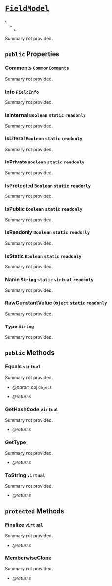 # <code><a href="FieldModel.md">FieldModel</a></code>

```
ட 
  ட 
    ட 
```

Summary not provided.

## `public` Properties

### Comments <code><span title="undefined">CommonComments</span></code>

Summary not provided.

### Info <code><span title="undefined">FieldInfo</span></code>

Summary not provided.

### IsInternal <code><span title="undefined">Boolean</span></code> `static` `readonly`

Summary not provided.

### IsLiteral <code><span title="undefined">Boolean</span></code> `static` `readonly`

Summary not provided.

### IsPrivate <code><span title="undefined">Boolean</span></code> `static` `readonly`

Summary not provided.

### IsProtected <code><span title="undefined">Boolean</span></code> `static` `readonly`

Summary not provided.

### IsPublic <code><span title="undefined">Boolean</span></code> `static` `readonly`

Summary not provided.

### IsReadonly <code><span title="undefined">Boolean</span></code> `static` `readonly`

Summary not provided.

### IsStatic <code><span title="undefined">Boolean</span></code> `static` `readonly`

Summary not provided.

### Name <code><span title="undefined">String</span></code> `static` `virtual` `readonly`

Summary not provided.

### RawConstantValue <code><span title="undefined">Object</span></code> `static` `readonly`

Summary not provided.

### Type <code><span title="undefined">String</span></code>

Summary not provided.



## `public` Methods

### Equals `virtual`

Summary not provided.

- *@param* obj <code><span title="undefined">Object</span></code>

- *@returns* 

### GetHashCode `virtual`

Summary not provided.

- *@returns* 

### GetType

Summary not provided.

- *@returns* 

### ToString `virtual`

Summary not provided.

- *@returns* 

## `protected` Methods

### Finalize `virtual`

Summary not provided.

- *@returns* 

### MemberwiseClone

Summary not provided.

- *@returns* 